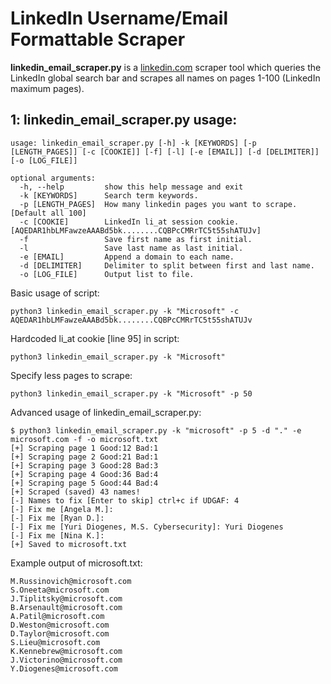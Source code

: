 # LinkedIn Username/Email Formattable Scraper
<b>linkedin_email_scraper.py</b> is a  <a href="https://linkedin.com">linkedin.com</a> scraper tool which queries the LinkedIn global search bar and scrapes all names on pages 1-100 (LinkedIn maximum pages).

## 1: linkedin_email_scraper.py usage:
```
usage: linkedin_email_scraper.py [-h] -k [KEYWORDS] [-p [LENGTH_PAGES]] [-c [COOKIE]] [-f] [-l] [-e [EMAIL]] [-d [DELIMITER]] [-o [LOG_FILE]]

optional arguments:
  -h, --help         show this help message and exit
  -k [KEYWORDS]      Search term keywords.
  -p [LENGTH_PAGES]  How many linkedin pages you want to scrape. [Default all 100]
  -c [COOKIE]        LinkedIn li_at session cookie. [AQEDAR1hbLMFawzeAAABd5bk........CQBPcCMRrTC5t55shATUJv]
  -f                 Save first name as first initial.
  -l                 Save last name as last initial.
  -e [EMAIL]         Append a domain to each name.
  -d [DELIMITER]     Delimiter to split between first and last name.
  -o [LOG_FILE]      Output list to file.
```
   Basic usage of script:
   
    python3 linkedin_email_scraper.py -k "Microsoft" -c AQEDAR1hbLMFawzeAAABd5bk........CQBPcCMRrTC5t55shATUJv
    
   Hardcoded li_at cookie [line 95] in script:
   
    python3 linkedin_email_scraper.py -k "Microsoft"
    
   Specify less pages to scrape:
   
    python3 linkedin_email_scraper.py -k "Microsoft" -p 50

   Advanced usage of linkedin_email_scraper.py:
   
    $ python3 linkedin_email_scraper.py -k "microsoft" -p 5 -d "." -e microsoft.com -f -o microsoft.txt
    [+] Scraping page 1 Good:12 Bad:1
    [+] Scraping page 2 Good:21 Bad:1
    [+] Scraping page 3 Good:28 Bad:3
    [+] Scraping page 4 Good:36 Bad:4
    [+] Scraping page 5 Good:44 Bad:4
    [+] Scraped (saved) 43 names!
    [-] Names to fix [Enter to skip] ctrl+c if UDGAF: 4
    [-] Fix me [Angela M.]: 
    [-] Fix me [Ryan D.]: 
    [-] Fix me [Yuri Diogenes, M.S. Cybersecurity]: Yuri Diogenes
    [-] Fix me [Nina K.]: 
    [+] Saved to microsoft.txt
    
   Example output of microsoft.txt:
   
    M.Russinovich@microsoft.com
    S.Oneeta@microsoft.com
    J.Tiplitsky@microsoft.com
    B.Arsenault@microsoft.com
    A.Patil@microsoft.com
    D.Weston@microsoft.com
    D.Taylor@microsoft.com
    S.Lieu@microsoft.com
    K.Kennebrew@microsoft.com
    J.Victorino@microsoft.com
    Y.Diogenes@microsoft.com
